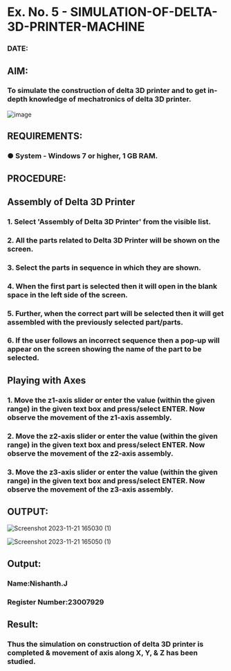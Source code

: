 # Ex. No. 5 - SIMULATION-OF-DELTA-3D-PRINTER-MACHINE

### DATE: 
## AIM:
### To simulate the construction of delta 3D printer and to get in-depth knowledge of mechatronics of delta 3D printer.

![image](https://github.com/Sellakumar1987/Ex.-No.-5---SIMULATION-OF-DELTA-3D-PRINTER-MACHINE/assets/113594316/c784471e-098f-456d-9c1b-e9f0ce56cc9b)

## REQUIREMENTS:
### ●	System - Windows 7 or higher, 1 GB RAM.

## PROCEDURE:

## Assembly of Delta 3D Printer
### 1.	Select 'Assembly of Delta 3D Printer' from the visible list.
### 2.	All the parts related to Delta 3D Printer will be shown on the screen.
### 3.	Select the parts in sequence in which they are shown.
### 4.	When the first part is selected then it will open in the blank space in the left side of the screen.
### 5.	Further, when the correct part will be selected then it will get assembled with the previously selected part/parts.
### 6.	If the user follows an incorrect sequence then a pop-up will appear on the screen showing the name of the part to be selected.

## Playing with Axes
### 1.	Move the z1-axis slider or enter the value (within the given range) in the given text box and press/select ENTER. Now observe the movement of the z1-axis assembly.
### 2.	Move the z2-axis slider or enter the value (within the given range) in the given text box and press/select ENTER. Now observe the movement of the z2-axis assembly.
### 3.	Move the z3-axis slider or enter the value (within the given range) in the given text box and press/select ENTER. Now observe the movement of the z3-axis assembly.

## OUTPUT:
![Screenshot 2023-11-21 165030 (1)](https://github.com/Nishanth-018/Ex.-No.-5---SIMULATION-OF-DELTA-3D-PRINTER-MACHINE/assets/149347651/5cf72384-1f2f-4d8f-8719-186f93993fa7)

![Screenshot 2023-11-21 165050 (1)](https://github.com/Nishanth-018/Ex.-No.-5---SIMULATION-OF-DELTA-3D-PRINTER-MACHINE/assets/149347651/f90ac629-b6a1-4c46-b16d-0e204fce7dae)

## Output:

### Name:Nishanth.J
### Register Number:23007929

## Result: 
### Thus the simulation on construction of delta 3D printer is completed & movement of axis along X, Y, & Z has been studied.
